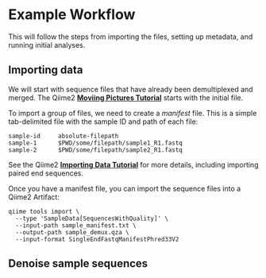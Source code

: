 # Example Workflow

This will follow the steps from importing the files, setting up metadata, and running initial analyses. 

## Importing data

We will start with sequence files that have already been demultiplexed and merged. The Qiime2 [**Moviing Pictures Tutorial**](https://docs.qiime2.org/2019.7/tutorials/moving-pictures/) starts with the initial file. 

To import a group of files, we need to create a *manifest* file. This is a simple tab-delimited file with the sample ID and path of each file:

```
sample-id     absolute-filepath
sample-1      $PWD/some/filepath/sample1_R1.fastq
sample-2      $PWD/some/filepath/sample2_R1.fastq
```



See the Qiime2 [**Importing Data Tutorial**](https://docs.qiime2.org/2019.7/tutorials/importing/) for more details, including importing paired end sequences. 

Once you have a manifest file, you can import the sequence files into a Qiime2 Artifact:

```
qiime tools import \
  --type 'SampleData[SequencesWithQuality]' \
  --input-path sample_manifest.txt \
  --output-path sample_demux.qza \
  --input-format SingleEndFastqManifestPhred33V2
```

## Denoise sample sequences

  